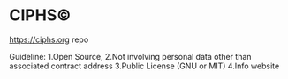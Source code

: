 # CIPHS©
https://ciphs.org repo

Guideline:
1.Open Source,
2.Not involving personal data other than associated contract address
3.Public License (GNU or MIT)
4.Info website

